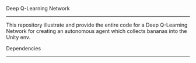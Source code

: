 Deep Q-Learning Network 
**********

This repository illustrate and provide the entire code for a Deep Q-Learning Network for creating an autonomous agent which collects bananas into the Unity env.

Dependencies
**********



